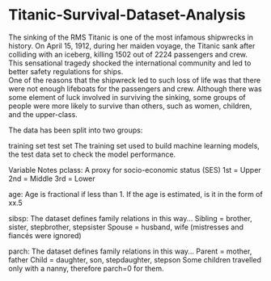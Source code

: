# Titanic-Survival-Dataset-Analysis
The sinking of the RMS Titanic is one of the most infamous shipwrecks in history. 
On April 15, 1912, during her maiden voyage, the Titanic sank after colliding with an iceberg, 
killing 1502 out of 2224 passengers and crew. 
This sensational tragedy shocked the international community and led to better safety regulations for ships.  
One of the reasons that the shipwreck led to such loss of life was that there were not enough lifeboats for the passengers 
and crew. Although there was some element of luck involved in surviving the sinking, 
some groups of people were more likely to survive than others, such as women, children, and the upper-class.

The data has been split into two groups:

training set 
test set 
The training set used to build machine learning models, the test data set to check the model performance.

Variable Notes
pclass: A proxy for socio-economic status (SES)
1st = Upper
2nd = Middle
3rd = Lower

age: Age is fractional if less than 1. If the age is estimated, is it in the form of xx.5

sibsp: The dataset defines family relations in this way...
Sibling = brother, sister, stepbrother, stepsister
Spouse = husband, wife (mistresses and fiancés were ignored)

parch: The dataset defines family relations in this way...
Parent = mother, father
Child = daughter, son, stepdaughter, stepson
Some children travelled only with a nanny, therefore parch=0 for them.
